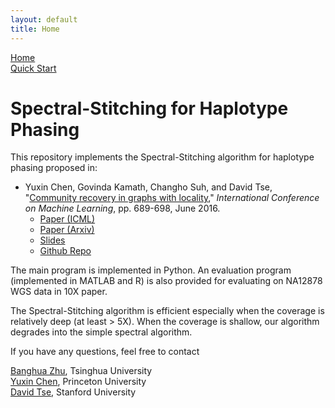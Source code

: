 ```yaml
---
layout: default
title: Home
---
```

[Home](https://chenyx04.github.io/Spectral-Stitching/)  
[Quick Start](https://chenyx04.github.io/Spectral-Stitching/users_guide)

# Spectral-Stitching for Haplotype Phasing


This repository implements the Spectral-Stitching algorithm for haplotype phasing proposed in:

* Yuxin Chen, Govinda Kamath, Changho Suh, and David Tse,  "[Community recovery in graphs with locality](http://proceedings.mlr.press/v48/chena16.html)," *International Conference on Machine Learning*, pp. 689-698, June 2016.
  * [Paper (ICML)](http://www.princeton.edu/~yc5/publications/Locality_ICML.pdf)
  * [Paper (Arxiv)](https://arxiv.org/abs/1602.03828)
  * [Slides](http://www.princeton.edu/~yc5/slides/Locality_ICML_slides.pdf)  
  * [Github Repo](https://github.com/chenyx04/Spectral-Stitching)

The main program is implemented in Python. An evaluation program (implemented in MATLAB and R) is also provided for evaluating on NA12878 WGS data in 10X paper.

The Spectral-Stitching algorithm is efficient especially when the coverage is relatively deep (at least > 5X). When the coverage is shallow, our algorithm degrades into the simple spectral algorithm. 


If you have any questions, feel free to contact 

[Banghua Zhu](mailto:13aeon.v01d@gmail.com), Tsinghua University   
[Yuxin Chen](mailto:yuxin.chen@princeton.edu), Princeton University  
[David Tse](mailto:dntse@stanford.edu), Stanford University








